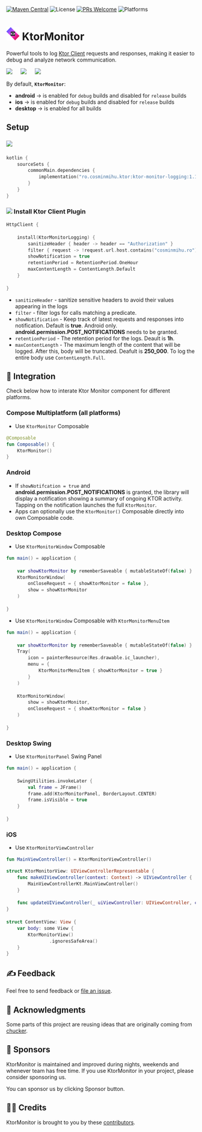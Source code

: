 [![Maven Central](https://img.shields.io/maven-central/v/ro.cosminmihu.ktor/ktor-monitor-logging)](https://img.shields.io/maven-central/v/ro.cosminmihu.ktor/ktor-monitor-logging)
![License](https://img.shields.io/github/license/CosminMihuMDC/KtorMonitor)
[![PRs Welcome](https://img.shields.io/badge/PRs-welcome-orange.svg)](http://makeapullrequest.com)
![Platforms](https://img.shields.io/badge/Platforms-Android%20|%20iOS%20|%20JVM-brightgreen)

# <img src="./extra/ktor_ic_launcher.svg" width="35"/> KtorMonitor
Powerful tools to log [Ktor Client](https://ktor.io/) requests and responses, making it easier to debug and analyze network communication.

<img src="extra/readme/ktormonitor_android.gif" width="200"/>
&emsp;
<img src="extra/readme/ktomonitor_ios.gif" width="210"/>
&emsp;
<img src="extra/readme/ktormonitor_desktop.gif" width="430"/>

By default, **```KtorMonitor```**:
- **android** -> is enabled for ```debug``` builds and disabled for ```release``` builds
- **ios** -> is enabled for ```debug``` builds and disabled for ```release``` builds
- **desktop** -> is enabled for all builds

## Setup

### <img src="https://upload.wikimedia.org/wikipedia/commons/6/6b/Gradle_logo.svg" width="100"/>

```kotlin
kotlin {
    sourceSets {
        commonMain.dependencies {
            implementation("ro.cosminmihu.ktor:ktor-monitor-logging:1.1.0")
        }
    }
}
```

### <img src="https://resources.jetbrains.com/storage/products/company/brand/logos/Ktor_icon.png" width="30"/> Install Ktor Client Plugin

```kotlin
HttpClient {
	
    install(KtorMonitorLogging) {  
        sanitizeHeader { header -> header == "Authorization" }  
        filter { request -> !request.url.host.contains("cosminmihu.ro") }  
        showNotification = true  
        retentionPeriod = RetentionPeriod.OneHour
        maxContentLength = ContentLength.Default
    }
    
}
```

- ```sanitizeHeader``` - sanitize sensitive headers to avoid their values appearing in the logs
- ```filter``` - filter logs for calls matching a predicate.
- ```showNotification``` - Keep track of latest requests and responses into notification. Default is **true**. Android only. **android.permission.POST_NOTIFICATIONS** needs to be granted.
- ```retentionPeriod``` - The retention period for the logs. Deault is **1h**.
- ```maxContentLength``` - The maximum length of the content that will be logged. After this, body will be truncated. Deafult is **250_000**. To log the entire body use ```ContentLength.Full```.

## 🧩 Integration

Check below how to interate Ktor Monitor component for different platforms.

### Compose Multiplatform (all platforms)

* Use ```KtorMonitor``` Composable

```kotlin
@Composable
fun Composable() {
    KtorMonitor()
}
```

### Android

- If ```showNotifcation = true``` and **android.permission.POST_NOTIFICATIONS** is granted, the library will display a notification showing a summary of ongoing KTOR activity. Tapping on the notification launches the full ```KtorMonitor```.
- Apps can optionally use the ```KtorMonitor()``` Composable directly into own Composable code.

### Desktop Compose

* Use ```KtorMonitorWindow``` Composable

```kotlin
fun main() = application {

    var showKtorMonitor by rememberSaveable { mutableStateOf(false) }
    KtorMonitorWindow(
        onCloseRequest = { showKtorMonitor = false },
        show = showKtorMonitor
    )

}
```

* Use ```KtorMonitorWindow``` Composable with ```KtorMonitorMenuItem```

```kotlin
fun main() = application {

    var showKtorMonitor by rememberSaveable { mutableStateOf(false) }
    Tray(
        icon = painterResource(Res.drawable.ic_launcher),
        menu = {
            KtorMonitorMenuItem { showKtorMonitor = true }
        }
    )

    KtorMonitorWindow(
        show = showKtorMonitor,
        onCloseRequest = { showKtorMonitor = false }
    )

}
```

### Desktop Swing

* Use ```KtorMonitorPanel``` Swing Panel

```kotlin
fun main() = application {

    SwingUtilities.invokeLater {
        val frame = JFrame()
        frame.add(KtorMonitorPanel, BorderLayout.CENTER)
        frame.isVisible = true
    }

}
```

### iOS
* Use ```KtorMonitorViewController```

```kotlin
fun MainViewController() = KtorMonitorViewController()
```

```swift
struct KtorMonitorView: UIViewControllerRepresentable {
    func makeUIViewController(context: Context) -> UIViewController {
        MainViewControllerKt.MainViewController()
    }

    func updateUIViewController(_ uiViewController: UIViewController, context: Context) {}
}

struct ContentView: View {
    var body: some View {
        KtorMonitorView()
                .ignoresSafeArea()
    }
}
```

## ✍️ Feedback

Feel free to send feedback or [file an issue](https://github.com/CosminMihuMDC/KtorMonitor/issues).

## 🙌 Acknowledgments

Some parts of this project are reusing ideas that are originally coming from [chucker](https://github.com/ChuckerTeam/chucker).

## 💸 Sponsors
KtorMonitor is maintained and improved during nights, weekends and whenever team has free time. If you use KtorMonitor in your project, please consider sponsoring us.

You can sponsor us by clicking Sponsor button.

## 🙏🏻 Credits

KtorMonitor is brought to you by these [contributors](https://github.com/CosminMihuMDC/KtorMonitor/graphs/contributors).